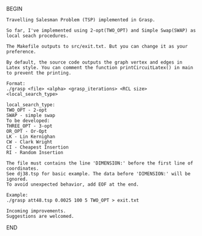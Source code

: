 BEGIN

	Travelling Salesman Problem (TSP) implemented in Grasp.

	So far, I've implemented using 2-opt(TWO_OPT) and Simple Swap(SWAP) as local seach procedures.

	The Makefile outputs to src/exit.txt. But you can change it as your preference.

	By default, the source code outputs the graph vertex and edges in Latex style. You can comment the function printCircuitLatex() in main to prevent the printing.

	Format:
	./grasp <file> <alpha> <grasp_iterations> <RCL size> <local_search_type>

	local_search_type:
	TWO_OPT - 2-opt
	SWAP - simple swap
	To be developed:
	THREE_OPT - 3-opt
	OR_OPT - Or-Opt
	LK - Lin Kernighan
	CW - Clark Wright
	CI - Cheapest Insertion
	RI - Random Insertion

	The file must contains the line 'DIMENSION:' before the first line of coordinates.
	See dj38.tsp for basic example. The data before 'DIMENSION:' will be ignored.
	To avoid unexpected behavior, add EOF at the end.

	Example:
	./grasp att48.tsp 0.0025 100 5 TWO_OPT > exit.txt

	Incoming improvements.
	Suggestions are welcomed.

END